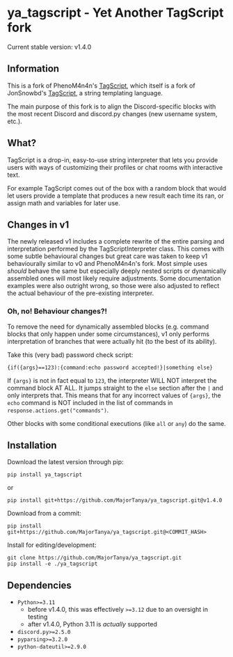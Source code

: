 # ya_tagscript - Yet Another TagScript fork

Current stable version: v1.4.0

## Information

This is a fork of PhenoM4n4n's [TagScript](https://github.com/phenom4n4n/TagScript),
which itself is a fork of JonSnowbd's
[TagScript](https://github.com/JonSnowbd/TagScript), a string templating language.

The main purpose of this fork is to align the Discord-specific blocks with the most
recent Discord and discord.py changes (new username system, etc.).

## What?

TagScript is a drop-in, easy-to-use string interpreter that lets you provide users with
ways of customizing their profiles or chat rooms with interactive text.

For example TagScript comes out of the box with a random block that would let users
provide a template that produces a new result each time its ran, or assign math and
variables for later use.

## Changes in v1

The newly released v1 includes a complete rewrite of the entire parsing and
interpretation performed by the TagScriptInterpreter class. This comes with some subtle
behavioural changes but great care was taken to keep v1 behaviourally similar to v0 and
PhenoM4n4n's fork. Most simple uses *should* behave the same but especially deeply
nested scripts or dynamically assembled ones will most likely require adjustments.
Some documentation examples were also outright wrong, so those were also adjusted to
reflect the actual behaviour of the pre-existing interpreter.

### Oh, no! Behaviour changes?!

To remove the need for dynamically assembled blocks (e.g. command blocks that only
happen under some circumstances), v1 only performs interpretation of branches that were
actually hit (to the best of its ability).

Take this (very bad) password check script:

```tagscript
{if({args}==123):{command:echo password accepted!}|something else}
```

If `{args}` is not in fact equal to `123`, the interpreter WILL NOT interpret the
command block AT ALL. It jumps straight to the `else` section after the `|` and only
interprets that. This means that for any incorrect values of `{args}`, the `echo`
command is NOT included in the list of commands in `response.actions.get("commands")`.

Other blocks with some conditional executions (like `all` or `any`) do the same.

## Installation

Download the latest version through pip:

```
pip install ya_tagscript
```

or

<!--VERSIONED TAG SECTION START-->

```
pip install git+https://github.com/MajorTanya/ya_tagscript.git@v1.4.0
```

<!--VERSIONED TAG SECTION END-->

Download from a commit:

```
pip install git+https://github.com/MajorTanya/ya_tagscript.git@<COMMIT_HASH>
```

Install for editing/development:

```
git clone https://github.com/MajorTanya/ya_tagscript.git
pip install -e ./ya_tagscript
```

## Dependencies

- `Python>=3.11`
    - before v1.4.0, this was effectively `>=3.12` due to an oversight in testing
    - after v1.4.0, Python 3.11 is _actually_ supported
- `discord.py>=2.5.0`
- `pyparsing>=3.2.0`
- `python-dateutil>=2.9.0`
